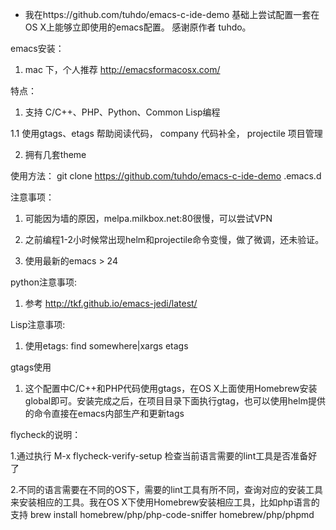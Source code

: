 * 我在https://github.com/tuhdo/emacs-c-ide-demo 基础上尝试配置一套在OS X上能够立即使用的emacs配置。
感谢原作者 tuhdo。


emacs安装：

1. mac 下，个人推荐 http://emacsformacosx.com/

特点：

1. 支持 C/C++、PHP、Python、Common Lisp编程

1.1 使用gtags、etags 帮助阅读代码， company 代码补全， projectile 项目管理

2. 拥有几套theme


使用方法：
git clone https://github.com/tuhdo/emacs-c-ide-demo .emacs.d

注意事项：

1. 可能因为墙的原因，melpa.milkbox.net:80很慢，可以尝试VPN

2. 之前编程1-2小时候常出现helm和projectile命令变慢，做了微调，还未验证。

3. 使用最新的emacs > 24


python注意事项:

1. 参考 http://tkf.github.io/emacs-jedi/latest/ 

Lisp注意事项:

1. 使用etags: find somewhere|xargs etags

gtags使用

1. 这个配置中C/C++和PHP代码使用gtags，在OS X上面使用Homebrew安装global即可。安装完成之后，在项目目录下面执行gtag，也可以使用helm提供的命令直接在emacs内部生产和更新tags

flycheck的说明：

1.通过执行 M-x flycheck-verify-setup 检查当前语言需要的lint工具是否准备好了

2.不同的语言需要在不同的OS下，需要的lint工具有所不同，查询对应的安装工具来安装相应的工具。我在OS X下使用Homebrew安装相应工具，比如php语言的支持
brew install homebrew/php/php-code-sniffer homebrew/php/phpmd
